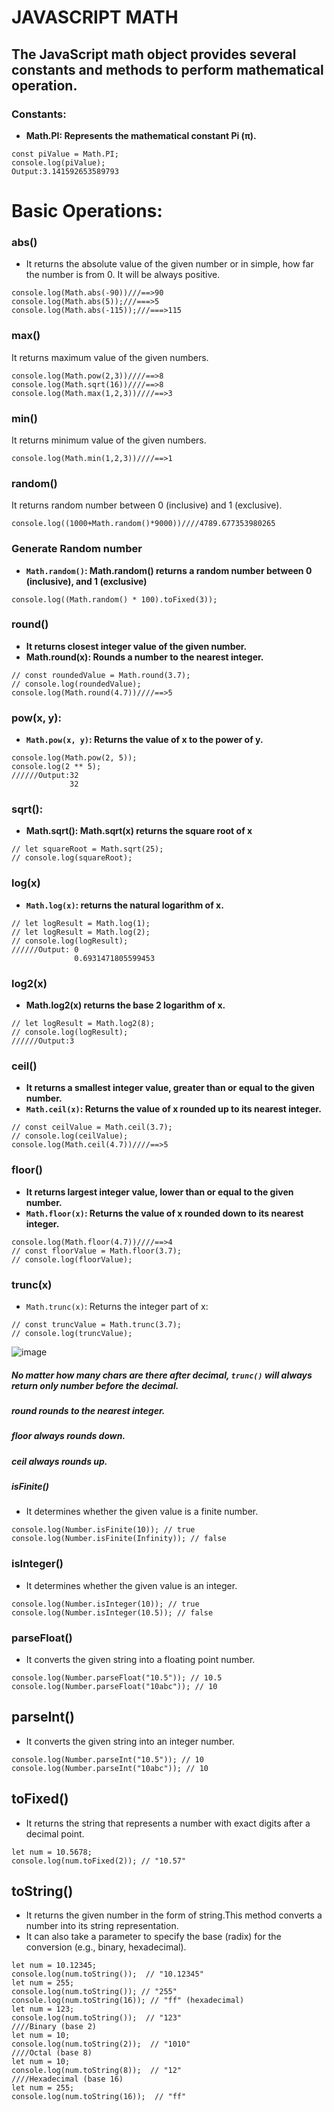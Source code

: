 # JAVASCRIPT MATH
## The JavaScript math object provides several constants and methods to perform mathematical operation. 
### Constants:
- **Math.PI: Represents the mathematical constant Pi (π).**
```
const piValue = Math.PI;
console.log(piValue);
Output:3.141592653589793
```
# Basic Operations:
### abs()
- It returns the absolute value of the given number or in simple, how far the number is from 0. It will be always positive.
```
console.log(Math.abs(-90))///==>90
console.log(Math.abs(5));///===>5
console.log(Math.abs(-115));///===>115
```
### max()
It returns maximum value of the given numbers.
```
console.log(Math.pow(2,3))////==>8
console.log(Math.sqrt(16))////==>8
console.log(Math.max(1,2,3))////==>3

```
### min()
It returns minimum value of the given numbers.
```
console.log(Math.min(1,2,3))////==>1
```
### random()
It returns random number between 0 (inclusive) and 1 (exclusive).
```
console.log((1000+Math.random()*9000))////4789.677353980265
```
### Generate Random number
- **`Math.random()`: Math.random() returns a random number between 0 (inclusive), and 1 (exclusive)**
```
console.log((Math.random() * 100).toFixed(3));
```
### round()
- **It returns closest integer value of the given number.**
- **Math.round(x): Rounds a number to the nearest integer.**
```
// const roundedValue = Math.round(3.7);
// console.log(roundedValue);
console.log(Math.round(4.7))////==>5
```
### pow(x, y):
- **`Math.pow(x, y)`: Returns the value of x to the power of y.**
```
console.log(Math.pow(2, 5));
console.log(2 ** 5);
//////Output:32
             32
```
### sqrt():
- **Math.sqrt(): Math.sqrt(x) returns the square root of x**
```
// let squareRoot = Math.sqrt(25);
// console.log(squareRoot);
```
### log(x)
- **`Math.log(x)`: returns the natural logarithm of x.**
```
// let logResult = Math.log(1);
// let logResult = Math.log(2);
// console.log(logResult);
//////Output: 0
              0.6931471805599453
```
### log2(x)
- **Math.log2(x) returns the base 2 logarithm of x.**
```
// let logResult = Math.log2(8);
// console.log(logResult);
//////Output:3
```
### ceil()
- **It returns a smallest integer value, greater than or equal to the given number.**
- **`Math.ceil(x)`: Returns the value of x rounded up to its nearest integer.**
```
// const ceilValue = Math.ceil(3.7);
// console.log(ceilValue);
console.log(Math.ceil(4.7))////==>5
```
### floor()
- **It returns largest integer value, lower than or equal to the given number.**
- **`Math.floor(x)`: Returns the value of x rounded down to its nearest integer.**
```
console.log(Math.floor(4.7))////==>4
// const floorValue = Math.floor(3.7);
// console.log(floorValue);
```
### trunc(x)
- `Math.trunc(x)`: Returns the integer part of x:
```
// const truncValue = Math.trunc(3.7);
// console.log(truncValue);
```
![image](https://github.com/user-attachments/assets/fe834d47-2625-4b9d-b88a-6b5dfc20ef67)
##### No matter how many chars are there after decimal, `trunc()` will always return only number before the decimal.
##### round rounds to the nearest integer.
##### floor always rounds down.
##### ceil always rounds up.
##### isFinite()
- It determines whether the given value is a finite number.
```
console.log(Number.isFinite(10)); // true
console.log(Number.isFinite(Infinity)); // false
```
### isInteger()
- It determines whether the given value is an integer.
```
console.log(Number.isInteger(10)); // true
console.log(Number.isInteger(10.5)); // false

```
### parseFloat()
- It converts the given string into a floating point number.
```
console.log(Number.parseFloat("10.5")); // 10.5
console.log(Number.parseFloat("10abc")); // 10
```
## parseInt()
- It converts the given string into an integer number.
```
console.log(Number.parseInt("10.5")); // 10
console.log(Number.parseInt("10abc")); // 10
```
## toFixed()
- It returns the string that represents a number with exact digits after a decimal point.
```
let num = 10.5678;
console.log(num.toFixed(2)); // "10.57"

```
## toString()
- It returns the given number in the form of string.This method converts a number into its string representation.
- It can also take a parameter to specify the base (radix) for the conversion (e.g., binary, hexadecimal).
```
let num = 10.12345;
console.log(num.toString());  // "10.12345"
let num = 255;
console.log(num.toString()); // "255"
console.log(num.toString(16)); // "ff" (hexadecimal)
let num = 123;
console.log(num.toString());  // "123"
////Binary (base 2)
let num = 10;
console.log(num.toString(2));  // "1010"
////Octal (base 8)
let num = 10;
console.log(num.toString(8));  // "12"
////Hexadecimal (base 16)
let num = 255;
console.log(num.toString(16));  // "ff"
```
